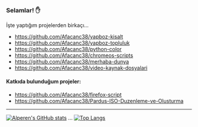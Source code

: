 ### Selamlar! ✋
İşte yaptığım projelerden birkaçı...

* https://github.com/Afacanc38/yapboz-kisalt
* https://github.com/Afacanc38/yapboz-topluluk
* https://github.com/Afacanc38/python-color
* https://github.com/Afacanc38/chromeos-scripts
* https://github.com/Afacanc38/merhaba-dunya
* https://github.com/Afacanc38/video-kaynak-dosyalari

#### Katkıda bulunduğum projeler:
* https://github.com/Afacanc38/firefox-script
* https://github.com/Afacanc38/Pardus-ISO-Duzenleme-ve-Olusturma
***
[![Alperen's GitHub stats](https://github-readme-stats.vercel.app/api?username=Afacanc38&count_private=true&show_icons=true&theme=dark&custom_title=İstatislikler)](https://github.com/Afacanc38/Afacanc38) ... [![Top Langs](https://github-readme-stats.vercel.app/api/top-langs/?username=Afacanc38&layout=compact&custom_title=Diller&theme=dark)](https://github.com/Afacanc38/Afacanc38)
